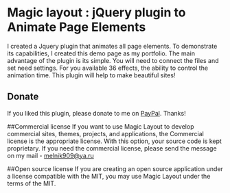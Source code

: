 # Magic layout : jQuery plugin to Animate Page Elements
I created a Jquery plugin that animates all page elements. To demonstrate its capabilities, I created this demo page as my portfolio. The main advantage of the plugin is its simple. You will need to connect the files and set need settings. For you available 36 effects, the ability to control the animation time. This plugin will help to make beautiful sites! 

## Donate
If you liked this plugin, please donate to me on [PayPal](https://www.paypal.me/melnik909). Thanks!

##Commercial license
If you want to use Magic Layout to develop commercial sites, themes, projects, and applications, the Commercial license is the appropriate license. With this option, your source code is kept proprietary. If you need the commercial license, please send the message on my mail - melnik909@ya.ru

##Open source license
If you are creating an open source application under a license compatible with the MIT, you may use Magic Layout under the terms of the MIT.
